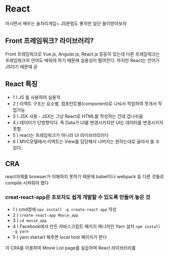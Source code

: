 # React
마시면서 배우는 술자리게임~ JS문법도 좋지만 일단 들이받아보자

## Front 프레임워크? 라이브러리?
Front 프레임워크로 Vue.js, Angular.js, React.js 등등이 있는데 다른 프레임워크는 프레임워크의 언어도 배워야 하기 때문에 실용성이 떨어진다. 하지만 React는 언어가 JS이기 때문에 굳

## React 특징
- 1 ) JS 를 사용하여 실용적
- 2 ) 리액트 구조는 요소별, 컴포턴트별(component)로 나눠서 작업하여 쪼개서 작업가능
- 3 ) JSX 사용 - JSX는 그냥 React로 HTML를 작성하는 건데 겁나쉬움
- 4 ) 데이터가 단방향이다. 즉 Data가 UI를 변경시키지만 UI는 데이터를 변경시키지 못함
- 5 ) react는 프레임워크가 아니라 UI 라이브러리이다
- 6 ) MVC모델에서 리엑트는 View를 담당해서 나머지는 원하는대로 골라서 쓸 수 있다.

## CRA
react자체를 browser가 이해하지 못하기 때문에 babel이나 webpack 등 다른 것들로 compile 시켜줘야 했다<br/>
### creat-react-app은 초보자도 쉽게 개발할 수 있도록 만들어 놓은 것<br/>
- 1 ) cmd창에 `npx install -g create-react-app` 작성
- 2 ) `create-react-app Movie_app`
- 3 ) `cd movie_app`
- 4 ) Facebook에서 만든 자바스크립트 패키지 매니저인 Yarn 설치 `npm install -g yarn`
- 5 ) yarn startart 해주면 local host 페이지가 뜬다

이 CRA를 이용하여 Movie List page를 실습하며 React 라이브러리를 
